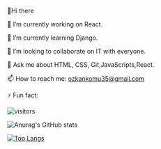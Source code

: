 👋Hi there 

🔭 I’m currently working on React.

🌱 I’m currently learning Django. 

👯 I’m looking to collaborate on IT with everyone.

💬 Ask me about HTML, CSS, Git,JavaScripts,React.

📫 How to reach me: ozkankomu35@gmail.com

⚡ Fun fact:

![visitors](https://visitor-badge.glitch.me/badge?page_id=ozkankomu&left_color=gray&right_color=red)

![Anurag's GitHub stats](https://github-readme-stats.vercel.app/api?username=ozkankomu&show_icons=true&theme=radical)

[![Top Langs](https://github-readme-stats.vercel.app/api/top-langs/?username=ozkankomu)](https://github.com/ozkankomu/github-readme-stats)


